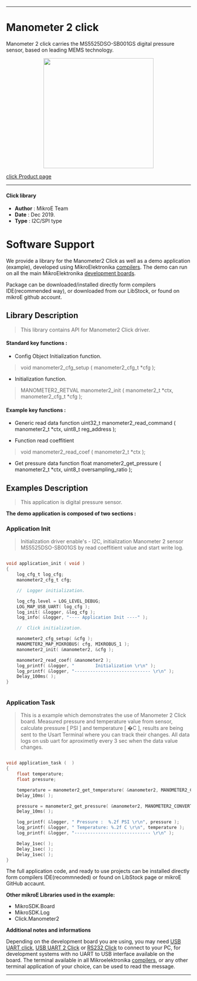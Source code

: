 
---
# Manometer 2 click

Manometer 2 click carries the MS5525DSO-SB001GS digital pressure sensor, based on leading MEMS technology.

<p align="center">
  <img src="https://download.mikroe.com/images/click_for_ide/manometer2_click.png" height=300px>
</p>

[click Product page](https://www.mikroe.com/manometer-2-click)

---


#### Click library 

- **Author**        : MikroE Team
- **Date**          : Dec 2019.
- **Type**          : I2C/SPI type


# Software Support

We provide a library for the Manometer2 Click 
as well as a demo application (example), developed using MikroElektronika 
[compilers](https://shop.mikroe.com/compilers). 
The demo can run on all the main MikroElektronika [development boards](https://shop.mikroe.com/development-boards).

Package can be downloaded/installed directly form compilers IDE(recommended way), or downloaded from our LibStock, or found on mikroE github account. 

## Library Description

> This library contains API for Manometer2 Click driver.

#### Standard key functions :

- Config Object Initialization function.
> void manometer2_cfg_setup ( manometer2_cfg_t *cfg ); 
 
- Initialization function.
> MANOMETER2_RETVAL manometer2_init ( manometer2_t *ctx, manometer2_cfg_t *cfg );

#### Example key functions :

- Generic read data function
uint32_t manometer2_read_command ( manometer2_t *ctx, uint8_t reg_address );

- Function read coeffitient
> void manometer2_read_coef ( manometer2_t *ctx );

- Get pressure data function
float manometer2_get_pressure ( manometer2_t *ctx, uint8_t oversampling_ratio );

## Examples Description

> This application is digital pressure sensor.

**The demo application is composed of two sections :**

### Application Init 

> Initialization driver enable's - I2C,
> initialization Manometer 2 sensor MS5525DSO-SB001GS by read coeffitient value
> and start write log.

```c

void application_init ( void )
{
    log_cfg_t log_cfg;
    manometer2_cfg_t cfg;

    //  Logger initialization.

    log_cfg.level = LOG_LEVEL_DEBUG;
    LOG_MAP_USB_UART( log_cfg );
    log_init( &logger, &log_cfg );
    log_info( &logger, "---- Application Init ----" );

    //  Click initialization.

    manometer2_cfg_setup( &cfg );
    MANOMETER2_MAP_MIKROBUS( cfg, MIKROBUS_1 );
    manometer2_init( &manometer2, &cfg );

    manometer2_read_coef( &manometer2 );
    log_printf( &logger, "        Initialization \r\n" );
    log_printf( &logger, "----------------------------- \r\n" );
    Delay_100ms( );
}
  
```

### Application Task

> This is a example which demonstrates the use of Manometer 2 Click board.
> Measured pressure and temperature value from sensor, calculate pressure [ PSI ] and temperature [ �C ],
> results are being sent to the Usart Terminal where you can track their changes.
> All data logs on usb uart for aproximetly every 3 sec when the data value changes.

```c

void application_task (  )
{
    float temperature;
    float pressure;

    temperature = manometer2_get_temperature( &manometer2, MANOMETER2_CONVERT_4096 );
    Delay_10ms( );

    pressure = manometer2_get_pressure( &manometer2, MANOMETER2_CONVERT_4096 );
    Delay_10ms( );

    log_printf( &logger, " Pressure :  %.2f PSI \r\n", pressure );
    log_printf( &logger, " Temperature: %.2f C \r\n", temperature );
    log_printf( &logger, "----------------------------- \r\n" );

    Delay_1sec( );
    Delay_1sec( );
    Delay_1sec( );
} 

``` 

The full application code, and ready to use projects can be  installed directly form compilers IDE(recommneded) or found on LibStock page or mikroE GitHub accaunt.

**Other mikroE Libraries used in the example:** 

- MikroSDK.Board
- MikroSDK.Log
- Click.Manometer2

**Additional notes and informations**

Depending on the development board you are using, you may need 
[USB UART click](https://shop.mikroe.com/usb-uart-click), 
[USB UART 2 Click](https://shop.mikroe.com/usb-uart-2-click) or 
[RS232 Click](https://shop.mikroe.com/rs232-click) to connect to your PC, for 
development systems with no UART to USB interface available on the board. The 
terminal available in all Mikroelektronika 
[compilers](https://shop.mikroe.com/compilers), or any other terminal application 
of your choice, can be used to read the message.



---

